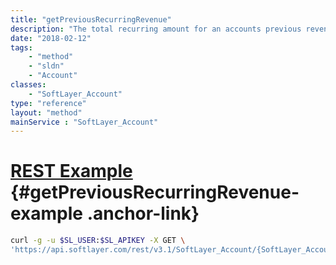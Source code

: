 ```yaml
---
title: "getPreviousRecurringRevenue"
description: "The total recurring amount for an accounts previous revenue."
date: "2018-02-12"
tags:
    - "method"
    - "sldn"
    - "Account"
classes:
    - "SoftLayer_Account"
type: "reference"
layout: "method"
mainService : "SoftLayer_Account"
---
```


# [REST Example](#getPreviousRecurringRevenue-example) <a href="/article/rest/"><i class="fas fa-question"></i></a> {#getPreviousRecurringRevenue-example .anchor-link} 
```bash
curl -g -u $SL_USER:$SL_APIKEY -X GET \
'https://api.softlayer.com/rest/v3.1/SoftLayer_Account/{SoftLayer_AccountID}/getPreviousRecurringRevenue'
```
